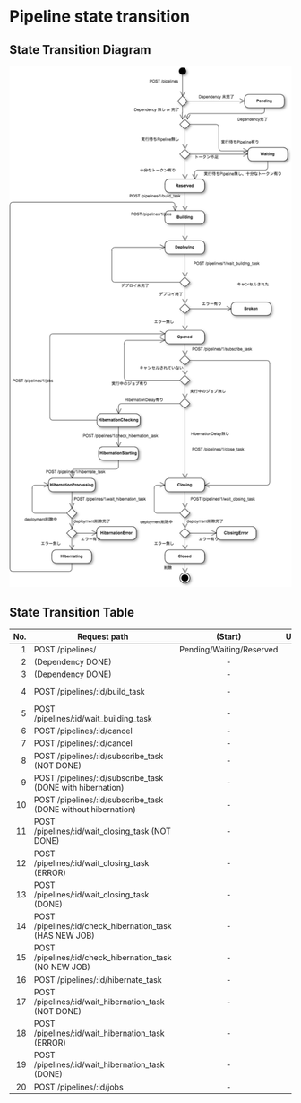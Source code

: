 # Pipeline state transition

## State Transition Diagram

![Pipeline state transition](./pipeline_state_transition.png)

## State Transition Table

| No. | Request path                                                  |  (Start) | Uninitialized | Broken | Pending  | Waiting  | Reserved | Building  | Deploying | Opened              | HibernationChecking   | HibernationStarting   | HibernationProcessing | HibernationError | Hibernating | Closing  | ClosingError | Closed |
|----:|---------------------------------------------------------------|:--------:|:-------------:|:------:|:--------:|:--------:|:--------:|:---------:|:---------:|:-------------------:|:---------------------:|:---------------------:|:---------------------:|:----------------:|:-----------:|:--------:|:------------:|:------:|
|  1  | POST /pipelines/                                              | Pending/Waiting/Reserved | -      |  - | -   |     -    |     -    |    -      |    -      |    -                | N/A                   |   N/A                 | N/A                   | N/A              | N/A         | N/A      | N/A          | N/A    |
|  2  | (Dependency DONE)                                             |  -       | N/A           | N/A    | Waiting/Reserved | N/A | N/A   | N/A       | N/A       | N/A                 | N/A                   |   N/A                 | N/A                   | N/A              | N/A         | N/A      | N/A          | N/A    |
|  3  | (Dependency DONE)                                             |  -       | N/A           | N/A    | N/A      | Reserved | N/A      | N/A       | N/A       | N/A                 | N/A                   |   N/A                 | N/A                   | N/A              | N/A         | N/A      | N/A          | N/A    |
|  4  | POST /pipelines/:id/build_task                                |  -       | N/A           | N/A    | N/A      | N/A      | Building->Deploying  | N/A | N/A | N/A                 | N/A                   |   N/A                 | N/A                   | N/A              | N/A         | N/A      | N/A          | N/A    |
|  5  | POST /pipelines/:id/wait_building_task                        |  -       | N/A           | N/A    | N/A      | N/A      | N/A      | N/A       | Opened    | N/A                 | N/A                   |   N/A                 | N/A                   | N/A              | N/A         | N/A      | N/A          | N/A    |
|  6  | POST /pipelines/:id/cancel                                    |  -       | Closed        | N/A    | Closed   | Closed   | Closed   | -         | -         | -                   | N/A                   |   N/A                 | N/A                   | N/A              | N/A         | N/A      | N/A          | N/A    |
|  7  | POST /pipelines/:id/cancel                                    | -        | N/A           | N/A    | N/A      | N/A      | N/A      | N/A       | N/A       | -                   | -                     | -                     | -                     | -                | Closed      | -        | -            | -      |
|  8  | POST /pipelines/:id/subscribe_task (NOT DONE)                 | -        | N/A           | N/A    | N/A      | N/A      | N/A      | N/A       | N/A       | -                   | -                     |   N/A                 | N/A                   | N/A              | N/A         | N/A      | N/A          | N/A    |
|  9  | POST /pipelines/:id/subscribe_task (DONE with hibernation)    | -        | N/A           | N/A    | N/A      | N/A      | N/A      | N/A       | N/A       | HibernationChecking | N/A                   |   N/A                 | N/A                   | N/A              | N/A         | N/A      | N/A          | N/A    |
| 10  | POST /pipelines/:id/subscribe_task (DONE without hibernation) | -        | N/A           | N/A    | N/A      | N/A      | N/A      | N/A       | N/A       | Closing             | N/A                   |   N/A                 | N/A                   | N/A              | N/A         | N/A      | N/A          | N/A    |
| 11  | POST /pipelines/:id/wait_closing_task (NOT DONE)              | -        | N/A           | N/A    | N/A      | N/A      | N/A      | N/A       | N/A       | N/A                 | N/A                   |   N/A                 | N/A                   | N/A              | N/A         | -        | N/A          | N/A    |
| 12  | POST /pipelines/:id/wait_closing_task (ERROR)                 | -        | N/A           | N/A    | N/A      | N/A      | N/A      | N/A       | N/A       | N/A                 | N/A                   |   N/A                 | N/A                   | N/A              | N/A         | ClosingError  | N/A     | N/A    |
| 13  | POST /pipelines/:id/wait_closing_task (DONE)                  | -        | N/A           | N/A    | N/A      | N/A      | N/A      | N/A       | N/A       | N/A                 | N/A                   |   N/A                 | N/A                   | N/A              | N/A         | Closed   | N/A          | N/A    |
| 14  | POST /pipelines/:id/check_hibernation_task (HAS NEW JOB)      | -        | N/A           | N/A    | N/A      | N/A      | N/A      | N/A       | N/A       | N/A                 | -                     |   N/A                 | N/A                   | N/A              | N/A         | N/A      | N/A          | N/A    |
| 15  | POST /pipelines/:id/check_hibernation_task (NO NEW JOB)       | -        | N/A           | N/A    | N/A      | N/A      | N/A      | N/A       | N/A       | N/A                 | HibernationStarting   |   N/A                 | N/A                   | N/A              | N/A         | N/A      | N/A          | N/A    |
| 16  | POST /pipelines/:id/hibernate_task                            | -        | N/A           | N/A    | N/A      | N/A      | N/A      | N/A       | N/A       | N/A                 | N/A                   | HibernationProcessing | N/A                   | N/A              | N/A         | N/A      | N/A          | N/A    |
| 17  | POST /pipelines/:id/wait_hibernation_task (NOT DONE)          | -        | N/A           | N/A    | N/A      | N/A      | N/A      | N/A       | N/A       | N/A                 | N/A                   |   N/A                 | -                     | N/A              | N/A         | N/A      | N/A          | N/A    |
| 18  | POST /pipelines/:id/wait_hibernation_task (ERROR)             | -        | N/A           | N/A    | N/A      | N/A      | N/A      | N/A       | N/A       | N/A                 | N/A                   |   N/A                 | HibernationError      | N/A              | N/A         | N/A      | N/A          | N/A    |
| 19  | POST /pipelines/:id/wait_hibernation_task (DONE)              | -        | N/A           | N/A    | N/A      | N/A      | N/A      | N/A       | N/A       | N/A                 | N/A                   |   N/A                 | Hibernating           | N/A              | N/A         | N/A      | N/A          | N/A    |
| 20  | POST /pipelines/:id/jobs                                      | -        | -             | -      | -        | -        | -        | -         | -         | -                   | Opened                |   -                   | -                     | -                | Reserved    | -        | -            | -      |
